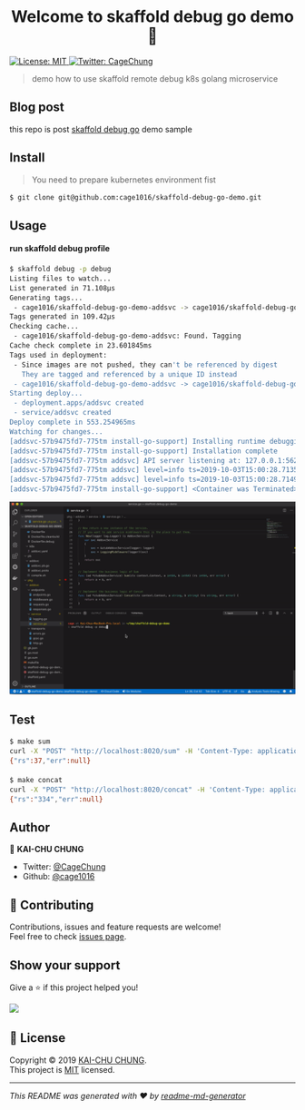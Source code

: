 <h1 align="center">Welcome to skaffold debug go demo 👋</h1>
<p>
  <a href="https://github.com/cage1016/skaffold-debug-go-demo/blob/master/LICENSE" target="_blank">
    <img alt="License: MIT" src="https://img.shields.io/badge/License-MIT-yellow.svg" />
  </a>
  <a href="https://twitter.com/CageChung" target="_blank">
    <img alt="Twitter: CageChung" src="https://img.shields.io/twitter/follow/CageChung.svg?style=social" />
  </a>
</p>

> demo how to use skaffold remote debug k8s golang microservice

## Blog post

this repo is post [skaffold debug go](https://kaichu.io/2019/10/04/skaffold-debug-goland/) demo sample

## Install

> You need to prepare kubernetes environment fist

```sh
$ git clone git@github.com:cage1016/skaffold-debug-go-demo.git
```

## Usage

#### run skaffold debug profile

```sh
$ skaffold debug -p debug
Listing files to watch...
List generated in 71.108µs
Generating tags...
 - cage1016/skaffold-debug-go-demo-addsvc -> cage1016/skaffold-debug-go-demo-addsvc:latest
Tags generated in 109.42µs
Checking cache...
 - cage1016/skaffold-debug-go-demo-addsvc: Found. Tagging
Cache check complete in 23.601845ms
Tags used in deployment:
 - Since images are not pushed, they can't be referenced by digest
   They are tagged and referenced by a unique ID instead
 - cage1016/skaffold-debug-go-demo-addsvc -> cage1016/skaffold-debug-go-demo-addsvc:88f846061af2d34e8347a6325dcf48bb638f6baa50fd4599240fa5280054048e
Starting deploy...
 - deployment.apps/addsvc created
 - service/addsvc created
Deploy complete in 553.254965ms
Watching for changes...
[addsvc-57b9475fd7-775tm install-go-support] Installing runtime debugging support files in /dbg
[addsvc-57b9475fd7-775tm install-go-support] Installation complete
[addsvc-57b9475fd7-775tm addsvc] API server listening at: 127.0.0.1:56268
[addsvc-57b9475fd7-775tm addsvc] level=info ts=2019-10-03T15:00:28.7135241Z caller=main.go:138 service=addsvc protocol=HTTP exposed=8020
[addsvc-57b9475fd7-775tm addsvc] level=info ts=2019-10-03T15:00:28.7149999Z caller=main.go:151 service=addsvc protocol=GRPC protocol=GRPC exposed=8021
[addsvc-57b9475fd7-775tm install-go-support] <Container was Terminated>
```

![](docs/skaffold-debug-go-demo.gif)

## Test

```sh
$ make sum
curl -X "POST" "http://localhost:8020/sum" -H 'Content-Type: application/json; charset=utf-8' -d '{ "a": 3, "b": 34}'
{"rs":37,"err":null}

$ make concat
curl -X "POST" "http://localhost:8020/concat" -H 'Content-Type: application/json; charset=utf-8' -d '{ "a": "3", "b": "34"}'
{"rs":"334","err":null}
```

## Author

👤 **KAI-CHU CHUNG**

* Twitter: [@CageChung](https://twitter.com/CageChung)
* Github: [@cage1016](https://github.com/cage1016)

## 🤝 Contributing

Contributions, issues and feature requests are welcome!<br />Feel free to check [issues page](https://github.com/cage1016/skaffold-debug-go-demo/issues).

## Show your support

Give a ⭐️ if this project helped you!

<a href="https://www.patreon.com/https://kaichu.io">
  <img src="https://c5.patreon.com/external/logo/become_a_patron_button@2x.png" width="160">
</a>

## 📝 License

Copyright © 2019 [KAI-CHU CHUNG](https://github.com/cage1016).<br />
This project is [MIT](https://github.com/cage1016/skaffold-debug-go-demo/blob/master/LICENSE) licensed.

***
_This README was generated with ❤️ by [readme-md-generator](https://github.com/kefranabg/readme-md-generator)_